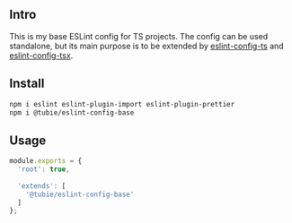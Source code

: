 ## Intro

This is my base ESLint config for TS projects. The config can be used standalone, but its main purpose is to be extended by [eslint-config-ts](../ts) and [eslint-config-tsx](../tsx).

## Install

```sh
npm i eslint eslint-plugin-import eslint-plugin-prettier
npm i @tubie/eslint-config-base
```


## Usage

```js
module.exports = {
  'root': true,
  
  'extends': [
    '@tubie/eslint-config-base'
  ]
};
```
